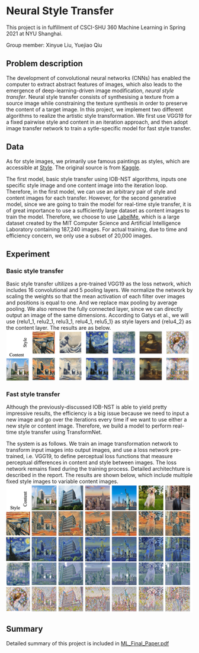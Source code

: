 # Neural Style Transfer
This project is in fulfillment of CSCI-SHU 360 Machine Learning in Spring 2021 at NYU Shanghai.

Group member: Xinyue Liu, Yuejiao Qiu

## Problem description
The development of convolutional neural networks (CNNs) has enabled the computer to extract abstract features of images, which also leads to the emergence of deep-learning-driven image modification, <i>neural style transfer</i>. Neural style transfer consists of synthesising a texture from a source image while constraining the texture synthesis in order to preserve the content of a target image. In this project, we implement two different algorithms to realize the artistic style transformation. We first use VGG19 for a fixed pairwise  style and content in an iteration approach, and then adopt image transfer network to train a sytle-specific model for fast style transfer.

## Data
As for style images, we primarily use famous paintings as styles, which are accessible at [Style](/Style). The original source is from [Kaggle](https://www.kaggle.com/momincks/paintings-for-artistic-style-transfer).

The first model, basic style transfer using IOB-NST algorithms, inputs one specific style image and one content image into the iteration loop. Therefore, in the first model, we can use an arbitrary pair of style and content images for each transfer. However, for the second generative model, since we are going to train the model for real-time style transfer, it is of great importance to use a sufficiently large dataset as content images to train the model. Therefore, we choose to use [LabelMe](http://labelme2.csail.mit.edu/Release3.0/browserTools/php/publications.php), which is a large dataset created by the MIT Computer Science and Artificial Intelligence Laboratory containing 187,240 images. For actual training, due to time and efficiency concern, we only use a subset of 20,000 images.

## Experiment
### Basic style transfer
Basic style transfer ultilizes a pre-trained VGG19 as the loss network, which includes 16 convolutional and 5 pooling layers. We normalize the network by scaling the weights so that the mean activation of each filter over images and positions is equal to one. And we replace max pooling by average pooling. We also remove the fully connected layer, since we can directly output an image of the same dimensions. According to Gatys et al., we will use {relu1_1, relu2_1, relu3_1, relu4_1, relu5_1} as style layers and {relu4_2} as the content layer. The results are as below.
![Alt text](Output/S1-output.png)

### Fast style transfer
Although the previously-discussed IOB-NST is able to yield pretty impressive results, the efficiency is a big issue because we need to input a new image and go over the iterations every time if we want to use either a new style or content image. Therefore, we build a model to perform real-time style transfer using TransformNet.

The system is as follows. We train an image transformation network to transform input images into output images, and  use a loss network pre-trained, i.e. VGG19, to define perceptual loss functions that measure perceptual differences in content and style between images. The loss network remains fixed during the training process. Detailed architechture is described in the report. The results are shown below, which include multiple fixed style images to variable  content images.
![Alt text](Output/S2-output.png)

## Summary
Detailed summary of this project is included in [ML_Final_Paper.pdf](ML_Final_Paper.pdf)
